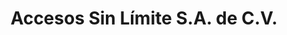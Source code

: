 ---
title: "Accesos Sin Límite S.A. de C.V."
url: /cuautitlan-izcalli/accesos-sin-limite-s-a-de-c-v/
shop: suministros médicos
---